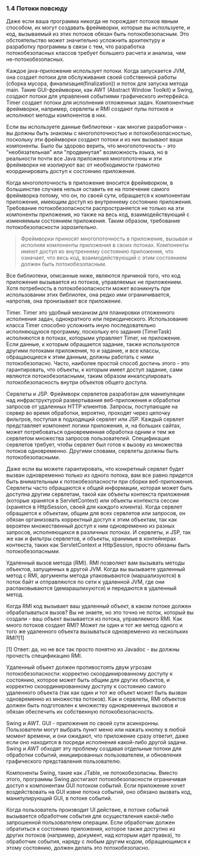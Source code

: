 ### 1.4 Потоки повсюду
Даже если ваша программа никогда не порождает потоков явным способом, их могут создавать фреймворки, которые вы используете, и код, вызываемый из этих потоков обязан быть потокобезопасным. Это обстоятельство может значительно усложнить архитектуру и разработку программы в связи с тем, что разработка потокобезопасных классов требует большего расчета и анализа, чем не-потокобезопасных.

Каждое java-приложение использует потоки. Когда запускается JVM, она создает потоки для обслуживания своей собственной работы (сборка мусора, финализация(finalization)) и поток для запуска метода main. Такие GUI-фреймворки, как AWT (Abstract Window Toolkit) и Swing, создают потоки для управления событиями графического интерфейса. Timer создает потоки для исполнения отложенных задач. Компонентные фреймворки, например, сервлеты и RMI создают пулы потоков и исполняют методы компонентов в них.

Если вы используете данные библиотеки - как многие разработчики - вы должны быть знакомы с многопоточностью и потокобезопасностью, поскольку эти фреймворки создают потоки и из них вызывают ваши компоненты. Было бы здорово верить, что многопоточность - это "необязательная" или "продвинутая" возможность языка, но в реальности почти все Java приложения многопоточны и эти фреймворки не изолируют вас от необходимости грамотно координировать доступ к состоянию приложения.

Когда многопоточность в приложение вносится фреймворком, в большинстве случаев нельзя оставить ее на попечение самого фреймворка потому, что он, по своей сути, обращается к компонентам приложения, имеющим доступ ко внутреннему состоянию приложения. Требование потокобезопасности распространяется не только на эти компоненты приложения, но также на весь код, взаимодействующий с изменяемым состоянием приложения. Таким образом, требование потокобезопасности *заразительно*. 

> Фреймворки приносят многопоточность в приложение, вызывая и исполняя компоненты приложения в своих потоках. Компоненты имеют доступ ко внутреннему состоянию приложения, что означает, что весь код, взаимодействующий с этим состоянием должен быть потокобезопасным. 

Все библиотеки, описанные ниже, являются причиной того, что код приложения вызывается из потоков, управляемых не приложением. Хотя потребность в потокобезопасности может возникнуть при использовании этих библиотек, она редко ими ограничивается, напротив, она пронизывает все приложение.

Timer. Timer это удобный механизм для планировки отложенного исполнения задач, однократного или периодического. Использование класса Timer способно усложнить иную последовательно исполняющуюся программу, поскольку его задания (TimerTask) исполняются в потоках, которыми управляет Timer, не приложение. Если данные, к которым обращается задание, также используются другими потоками приложения, то и задание, и все классы, обращающиеся к этим данным, должны работать с ними потокобезопасно. Часто, наиболее простой способ достичь этого - это гарантировать, что объекты, к которым имеет доступ задание, сами являются потокобезопасными, таким образом инкапсулировать потокобезопасность внутри объектов общего доступа.

Сервлеты и JSP. Фреймворк сервлетов разработан для манипуляции над  инфраструктурой  развертывания веб-приложения и обработки запросов от удаленных  HTTP клиентов. Запросы, поступающие на сервер во время обработки, вероятно, проходят через цепочку фильтров, поступая в подходящий сервлет или JSP. Каждый сервлет представляет компонент логики приложения, и, на больших сайтах, может потребоваться одновременная обработка одним и тем же сервлетом множества запросов пользователей. Спецификация сервлетов требует, чтобы сервлет был готов к вызову из множества потоков одновременно. Другими словами, сервлеты должны быть потокобезопасными.

Даже если вы можете гарантировать, что конкретный сервлет будет вызван одновременно только из одного потока, вам все равно придется быть внимательным к потокобезопасности при сборки веб-приложения. Сервлеты часто обращаются к общей информации, которая может быть доступна другим сервлетам, такой как объекты контекста приложения (которые хранятся в ServletContext) или объекты контекста сессии (хранятся в HttpSession, своей для каждого клиента). Когда сервлет обращается к объектам, общим для всех сервлетов или запросов, он обязан организовать корректный доступ к этим объектам, так как вероятен множественный доступ к ним одновременно из разных запросов, исполняющихся в различных потоках. И сервлеты, и JSP, так же как и фильтры сервлетов, и объекты, хранимые в контейнерах контекста, таких как ServletContext и HttpSession, просто обязаны быть потокобезопасными.

Удаленный вызов метода (RMI). RMI позволяет вам вызывать методы объектов, запущенных в другой JVM. Когда вы вызываете удаленный метод с RMI, аргументы метода упаковываются (маршализуются) в поток байт и отправляются по сети к удаленной JVM, где они распаковываются (демарашлихуются) и передаются в удаленный метод.

Когда RMI код вызывает ваш удаленный объект, в каком потоке должен обрабатываться вызов? Вы не знаете, но это точно не поток, который вы создали - ваш объект вызывается из потока, управляемого RMI. Как много потоков создает RMI? Может ли один и тот же метод одного и того же удаленного объекта вызываться одновременно из нескольких RMI?[1]

[1] Ответ: да, но не все так просто понятно из Javadoc - вы должны прочесть спецификацию RMI.

Удаленный объект должен противостоять двум угрозам потокобезопасности: корректно скоординированному доступу к состоянию, которое может быть общим для других объектов, и корректно скоординированному доступу к состоянию самого удаленного объекта (так как один и тот же объект может быть вызван одновременно из множества потоков). Как и сервлеты, RMI объектов должен быть подготовлен к множеству одновременных вызовов и обязан обеспечить их собственную потокобезопасность.

Swing и AWT. GUI - приложения по своей сути асинхронны. Пользователи могут выбрать пункт меню или нажать кнопку в любой момент времени, и они ожидают, что приложение сразу ответит, даже если оно находится в посреди исполнения какой-либо другой задачи. Swing и AWT обходят эту проблему создавая отдельные потоки для обработки событий, инициированных пользователем, и обновления графического представления пользователю.

Компоненты Swing, такие как JTable, не потокобезопасны. Вместо этого, программы Swing достигают потокобезопасности ограничивая доступ к компонентам GUI потоком событий. Если приложение хочет воздействовать на GUI извне потока событий, оно обязано вызвать код, манипулирующий GUI, в потоке событий.

Когда пользователь производит UI действие, в потоке событий вызывается обработчик события для осуществления какой-либо запрошенной пользователем операции. Если обработчик должен обратиться к состоянию приложения, которое также доступно из других потоков (например, документ, над которым идет правка), то обработчик события, наряду с любым другим кодом, обращающимся к этому состоянию, должен делать это потокобезопасно.